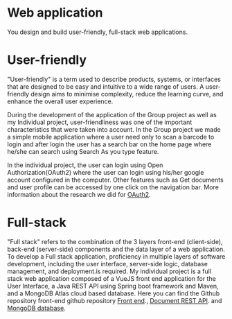# Web application
You design and build user-friendly, full-stack web applications.

# User-friendly

"User-friendly" is a term used to describe products, systems, or interfaces that are designed to be easy and intuitive to a wide range of users. 
A user-friendly design aims to minimise complexity, reduce the learning curve, and enhance the overall user experience.

During the development of the application of the Group project as well as my Individual project, user-friendliness was one of the important characteristics that were taken into account. 
In the Group project we made a simple mobile application where a user need only to scan a barcode to login and after login the user has a search bar on the home page where he/she can search using Search As you type feature.

In the individual project, the user can login using Open Authorization(OAuth2) where the user can login using his/her google account configured in the computer. 
Other features such as Get documents and user profile can be accessed by one click on the navigation bar. More information about the research we did for 
[OAuth2](https://docs.google.com/document/d/1FcSPYfOpofL5F_100IwEOF1PCGIBsGaKJo6o_Hl-EMo/edit0).

# Full-stack

"Full stack" refers to the combination of the 3 layers front-end (client-side), back-end (server-side) components and the data layer of a web application.
To develop a Full stack application, proficiency in multiple layers of software development, including the user interface, server-side logic, database management, and deployment.is required.
My individual project is a full stack web application composed of a VueJS front end application for the User Interface, a Java REST API using Spring boot framework and Maven, and a MongoDB Atlas cloud based database. 
Here you can find the Github repository front-end github repository [Front end](https://github.com/SoleilUmwiza92/MyMunicipality-Front-end-application)., [Document REST API](https://github.com/SoleilUmwiza92/MyMunicipalityRestService). 
and [MongoDB database](https://cloud.mongodb.com/v2/645e1f36e8fb6a0c8312682f#/metrics/replicaSet/645e3538994007253e38f459/explorer/Soleil/document/find).

